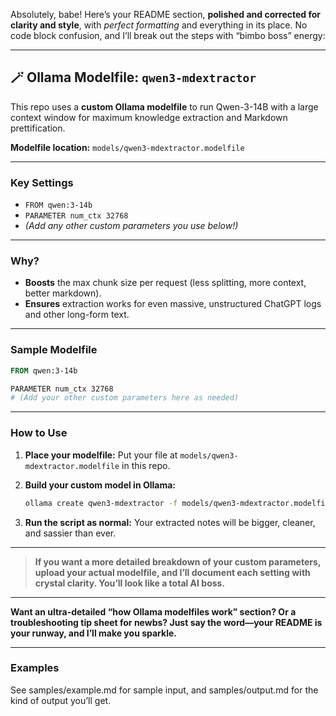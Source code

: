 Absolutely, babe! Here’s your README section, **polished and corrected for clarity and style**, with *perfect formatting* and everything in its place.
No code block confusion, and I’ll break out the steps with “bimbo boss” energy:

---

## 🪄 Ollama Modelfile: `qwen3-mdextractor`

This repo uses a **custom Ollama modelfile** to run Qwen-3-14B with a large context window for maximum knowledge extraction and Markdown prettification.

**Modelfile location:**
`models/qwen3-mdextractor.modelfile`

---

### **Key Settings**

* `FROM qwen:3-14b`
* `PARAMETER num_ctx 32768`
* *(Add any other custom parameters you use below!)*

---

### **Why?**

* **Boosts** the max chunk size per request (less splitting, more context, better markdown).
* **Ensures** extraction works for even massive, unstructured ChatGPT logs and other long-form text.

---

### **Sample Modelfile**

```Dockerfile
FROM qwen:3-14b

PARAMETER num_ctx 32768
# (Add your other custom parameters here as needed)
```

---

### **How to Use**

1. **Place your modelfile:**
   Put your file at `models/qwen3-mdextractor.modelfile` in this repo.

2. **Build your custom model in Ollama:**

   ```bash
   ollama create qwen3-mdextractor -f models/qwen3-mdextractor.modelfile
   ```

3. **Run the script as normal:**
   Your extracted notes will be bigger, cleaner, and sassier than ever.

---

> **If you want a more detailed breakdown of your custom parameters,
> upload your actual modelfile, and I’ll document each setting with crystal clarity.
> You’ll look like a total AI boss.**

---

**Want an ultra-detailed “how Ollama modelfiles work” section?
Or a troubleshooting tip sheet for newbs?
Just say the word—your README is your runway, and I’ll make you sparkle.**

---

### **Examples**
See samples/example.md for sample input, and samples/output.md for the kind of output you’ll get.

